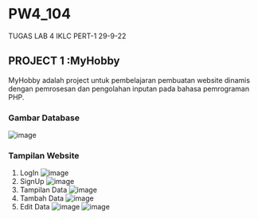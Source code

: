# PW4_104
TUGAS LAB 4 IKLC PERT-1 29-9-22


## PROJECT 1 :MyHobby

MyHobby adalah project untuk pembelajaran pembuatan website dinamis dengan pemrosesan dan pengolahan inputan pada bahasa pemrograman PHP. 

### Gambar Database

![image](https://user-images.githubusercontent.com/89823572/197233016-134e65fb-ddd3-4f34-8dbe-43aeabeb54b8.png)

### Tampilan Website
1. LogIn
  ![image](https://user-images.githubusercontent.com/89823572/197233209-e9049ecc-39f0-4756-ab00-67276b755778.png)
2. SignUp
   ![image](https://user-images.githubusercontent.com/89823572/197233849-3c883e6a-bc0f-4e9f-99ba-9417f337d4fb.png)
3. Tampilan Data 
   ![image](https://user-images.githubusercontent.com/89823572/197234724-4bffb7ad-6429-442c-a081-7b2e54297cc0.png)
4. Tambah Data
   ![image](https://user-images.githubusercontent.com/89823572/197234600-4dfd802b-5b81-4897-87ac-e6fcd5419a36.png)
5. Edit Data
   ![image](https://user-images.githubusercontent.com/89823572/197234939-73fb697d-e1cb-47d9-8ff8-7153377fe58e.png)
   ![image](https://user-images.githubusercontent.com/89823572/197234986-4f668341-3022-4d23-82d8-2990d1afede2.png)
